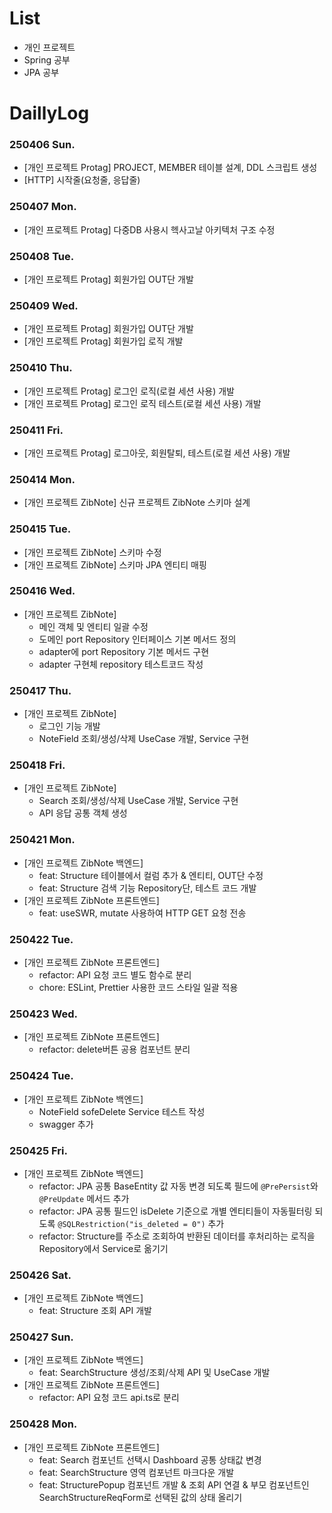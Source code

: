 # List
- 개인 프로젝트
- Spring 공부
- JPA 공부

# DaillyLog

### 250406 Sun.
- [개인 프로젝트 Protag] PROJECT, MEMBER 테이블 설계, DDL 스크립트 생성
- [HTTP] 시작줄(요청줄, 응답줄)

### 250407 Mon.
- [개인 프로젝트 Protag] 다중DB 사용시 헥사고날 아키텍처 구조 수정

### 250408 Tue.
- [개인 프로젝트 Protag] 회원가입 OUT단 개발

### 250409 Wed.
- [개인 프로젝트 Protag] 회원가입 OUT단 개발
- [개인 프로젝트 Protag] 회원가입 로직 개발

### 250410 Thu.
- [개인 프로젝트 Protag] 로그인 로직(로컬 세션 사용) 개발
- [개인 프로젝트 Protag] 로그인 로직 테스트(로컬 세션 사용) 개발

### 250411 Fri.
- [개인 프로젝트 Protag] 로그아웃, 회원탈퇴, 테스트(로컬 세션 사용) 개발

### 250414 Mon.
- [개인 프로젝트 ZibNote] 신규 프로젝트 ZibNote 스키마 설계

### 250415 Tue.
- [개인 프로젝트 ZibNote] 스키마 수정
- [개인 프로젝트 ZibNote] 스키마 JPA 엔티티 매핑

### 250416 Wed.
- [개인 프로젝트 ZibNote]
    - 메인 객체 및 엔티티 일괄 수정
    - 도메인 port Repository 인터페이스 기본 메서드 정의
    - adapter에 port Repository 기본 메서드 구현
    - adapter 구현체 repository 테스트코드 작성

### 250417 Thu.
- [개인 프로젝트 ZibNote]
    - 로그인 기능 개발
    - NoteField 조회/생성/삭제 UseCase 개발, Service 구현

### 250418 Fri.
- [개인 프로젝트 ZibNote]
    - Search 조회/생성/삭제 UseCase 개발, Service 구현
    - API 응답 공통 객체 생성

### 250421 Mon.
- [개인 프로젝트 ZibNote 백엔드]
    - feat: Structure 테이블에서 컬럼 추가 & 엔티티, OUT단 수정
    - feat: Structure 검색 기능 Repository단, 테스트 코드 개발
- [개인 프로젝트 ZibNote 프론트엔드]
    - feat: useSWR, mutate 사용하여 HTTP GET 요청 전송

### 250422 Tue.
- [개인 프로젝트 ZibNote 프론트엔드]
    - refactor: API 요청 코드 별도 함수로 분리
    - chore: ESLint, Prettier 사용한 코드 스타일 일괄 적용

### 250423 Wed.
- [개인 프로젝트 ZibNote 프론트엔드]
    - refactor: delete버튼 공용 컴포넌트 분리

### 250424 Tue.
- [개인 프로젝트 ZibNote 백엔드]
    - NoteField sofeDelete Service 테스트 작성
    - swagger 추가

### 250425 Fri.
- [개인 프로젝트 ZibNote 백엔드]
    - refactor: JPA 공통 BaseEntity 값 자동 변경 되도록 필드에 `@PrePersist`와 `@PreUpdate` 메서드 추가
    - refactor: JPA 공통 필드인 isDelete 기준으로 개별 엔티티들이 자동필터링 되도록 `@SQLRestriction("is_deleted = 0")` 추가
    - refactor: Structure를 주소로 조회하여 반환된 데이터를 후처리하는 로직을 Repository에서 Service로 옮기기

### 250426 Sat.
- [개인 프로젝트 ZibNote 백엔드]
    - feat: Structure 조회 API 개발

### 250427 Sun.
- [개인 프로젝트 ZibNote 백엔드]
    - feat: SearchStructure 생성/조회/삭제 API 및 UseCase 개발
- [개인 프로젝트 ZibNote 프론트엔드]
    - refactor: API 요청 코드 api.ts로 분리

### 250428 Mon.
- [개인 프로젝트 ZibNote 프론트엔드]
    - feat: Search 컴포넌트 선택시 Dashboard 공통 상태값 변경
    - feat: SearchStructure 영역 컴포넌트 마크다운 개발
    - feat: StructurePopup 컴포넌트 개발 & 조회 API 연결 & 부모 컴포넌트인 SearchStructureReqForm로 선택된 값의 상태 올리기

